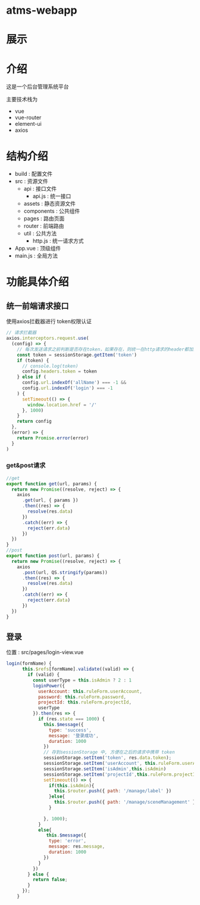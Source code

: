 # atms-webapp

# 展示


# 介绍
这是一个后台管理系统平台

主要技术栈为
- vue
- vue-router
- element-ui
- axios

# 结构介绍
- build : 配置文件
- src : 资源文件
    - api : 接口文件
        - api.js : 统一接口
    - assets : 静态资源文件
    - components : 公共组件
    - pages : 路由页面
    - router : 前端路由
    - util : 公共方法
        - http.js : 统一请求方式
- App.vue  : 顶级组件
- main.js : 全局方法

# 功能具体介绍

## 统一前端请求接口
使用axios拦截器进行 token权限认证
```js
// 请求拦截器
axios.interceptors.request.use(
  (config) => {
    // 每次发送请求之前判断是否存在token，如果存在，则统一在http请求的header都加上token，不用每次请求都手动添加了
    const token = sessionStorage.getItem('token')
    if (token) {
      // console.log(token)
      config.headers.token = token
    } else if (
      config.url.indexOf('allName') === -1 &&
      config.url.indexOf('login') === -1
    ) {
      setTimeout(() => {
        window.location.href = '/'
      }, 1000)
    }
    return config
  },
  (error) => {
    return Promise.error(error)
  }
)
```

### get&post请求
```js
//get
export function get(url, params) {
  return new Promise((resolve, reject) => {
    axios
      .get(url, { params })
      .then((res) => {
        resolve(res.data)
      })
      .catch((err) => {
        reject(err.data)
      })
  })
}
//post
export function post(url, params) {
  return new Promise((resolve, reject) => {
    axios
      .post(url, QS.stringify(params))
      .then((res) => {
        resolve(res.data)
      })
      .catch((err) => {
        reject(err.data)
      })
  })
}
```

## 登录
位置 : src/pages/login-view.vue

```js
login(formName) {
      this.$refs[formName].validate((valid) => {
        if (valid) {
          const userType = this.isAdmin ? 2 : 1
          loginPower({
            userAccount: this.ruleForm.userAccount,
            password: this.ruleForm.password,
            projectId: this.ruleForm.projectId,
            userType
          }).then(res => {
            if (res.state === 1000) {
              this.$message({
                type: 'success',
                message: '登录成功',
                duration: 1000
              })
              // 存到sessionStorage 中, 方便在之后的请求中携带 token
              sessionStorage.setItem('token', res.data.token);
              sessionStorage.setItem('userAccount', this.ruleForm.userAccount)
              sessionStorage.setItem('isAdmin',this.isAdmin)
              sessionStorage.setItem('projectId',this.ruleForm.projectId)
              setTimeout(() => {
                if(this.isAdmin){
                  this.$router.push({ path: '/manage/label' })
                }else{
                  this.$router.push({ path: '/manage/sceneManagement' })
                }
                 
              }, 1000);
            }
            else{
               this.$message({
                type: 'error',
                message: res.message,
                duration: 1000
              })
            }
          })
        } else {
          return false;
        }
      });
    }
```